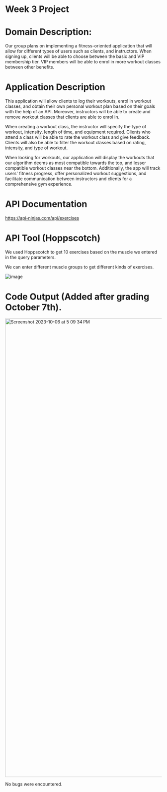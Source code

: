 # Week 3 Project
# Domain Description:
Our group plans on implementing a fitness-oriented application that will allow for different types of users such as clients, and instructors.
When signing up, clients will be able to choose between the basic and VIP membership tier. VIP members will be able to enrol in more workout classes between other benefits.

# Application Description
This application will allow clients to log their workouts, enrol in workout classes, and obtain their own personal workout plan based on their goals with the help of an API.
Moreover, instructors will be able to create and remove workout classes that clients are able to enrol in.

When creating a workout class, the instructor will specify the type of workout, intensity, length of time, and equipment required.
Clients who attend a class will be able to rate the workout class and give feedback.
Clients will also be able to filter the workout classes based on rating, intensity, and type of workout.

When looking for workouts, our application will display the workouts that our algorithm deems as most compatible towards the top, and lesser compatible workout classes near the bottom.
Additionally, the app will track users' fitness progress, offer personalized workout suggestions, and facilitate communication between instructors and clients for a comprehensive gym experience.
# API Documentation
https://api-ninjas.com/api/exercises
# API Tool (Hoppscotch)
We used Hoppscotch to get 10 exercises based on the muscle we entered in the query parameters.

We can enter different muscle groups to get different kinds of exercises.

![image](https://github.com/thomassems/week3project/assets/107775036/e35ebda9-0c2c-4492-95c5-e612db264b7b)

# Code Output (Added after grading October 7th).

<img width="1470" alt="Screenshot 2023-10-06 at 5 09 34 PM" src="https://github.com/thomassems/week3project/assets/107451261/62e5a62e-b7bd-4f44-b17e-b02a890dc406">

No bugs were encountered.
